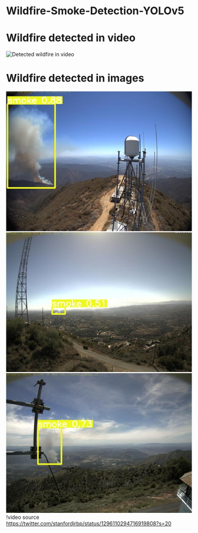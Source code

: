 # Wildfire-Smoke-Detection-YOLOv5
# Wildfire detected in video
![Detected wildfire in video](https://github.com/vaidande/Wildfire-Smoke-Detection-YOLOv5/blob/2995855265698ad50a7705c944efdc2df44bb6f8/video2.gif)
# Wildfire detected in images
![](https://github.com/vaidande/Wildfire-Smoke-Detection-YOLOv5/blob/9d72cb039a8b7661ee0d3cf1e78057a43a4d8eb9/images/smoke1.jpg)
![](https://github.com/vaidande/Wildfire-Smoke-Detection-YOLOv5/blob/61513ebbd7b7dbede1a6bb59c9fe58633c9219a0/images/smoke3.jpg)
![](https://github.com/vaidande/Wildfire-Smoke-Detection-YOLOv5/blob/61513ebbd7b7dbede1a6bb59c9fe58633c9219a0/images/smoke5.jpg)
!video source https://twitter.com/stanfordjrbp/status/1296110294716919808?s=20
